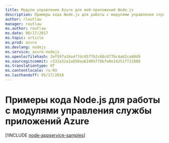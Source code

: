 ```yaml
---
title: Модули управления Azure для веб-приложений Node.js
description: Примеры кода Node.js для работы с модулями управления службы приложений Azure
author: rloutlaw
manager: routlaw
ms.author: routlaw
ms.date: 06/17/2017
ms.topic: article
ms.prod: azure
ms.devlang: nodejs
ms.service: azure-nodejs
ms.openlocfilehash: 2ef597a16a4f7dc8577b2c68c077bc4a62ca68d9
ms.sourcegitcommit: c332a32a1a850aa62405776bfe0e14251f722888
ms.translationtype: HT
ms.contentlocale: ru-RU
ms.lasthandoff: 05/17/2018
---
```

# <a name="nodejs-code-samples-for-azure-app-service-management-modules"></a>Примеры кода Node.js для работы с модулями управления службы приложений Azure

[!INCLUDE [node-appservice-samples](../docs-ref-conceptual/includes/appservice-samples.md)]